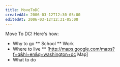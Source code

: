 ```yaml
---
title: MoveToDC
createdAt: 2006-03-12T12:30-05:00
editedAt: 2006-03-12T12:31-05:00
---
```


Move To DC! Here's how:

* Why to go
** School
** Work
* Where to live
** [http://maps.google.com/maps?f=q&hl=en&q=washington+dc Map]
* What to do

